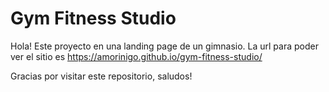 # Gym Fitness Studio

Hola!
Este proyecto en una landing page de un gimnasio.
La url para poder ver el sitio es https://amorinigo.github.io/gym-fitness-studio/

Gracias por visitar este repositorio, saludos!